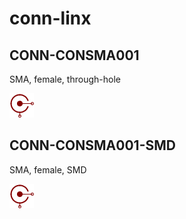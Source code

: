 # conn-linx

## CONN-CONSMA001
SMA, female, through-hole

![CONN-CONSMA001__1__1](/images/conn-linx__CONN-CONSMA001__1__1.png?raw=true) 

## CONN-CONSMA001-SMD
SMA, female, SMD

![CONN-CONSMA001-SMD__1__1](/images/conn-linx__CONN-CONSMA001__1__1.png?raw=true) 

